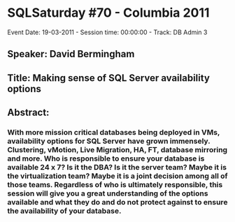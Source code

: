 # SQLSaturday #70 - Columbia 2011
Event Date: 19-03-2011 - Session time: 00:00:00 - Track: DB Admin 3
## Speaker: David Bermingham
## Title: Making sense of SQL Server availability options
## Abstract:
### With more mission critical databases being deployed in VMs, availability options for SQL Server have grown immensely.  Clustering, vMotion, Live Migration, HA, FT, database mirroring and more.  Who is responsible to ensure your database is available 24 x 7?  Is it the DBA?  Is it the server team?  Maybe it is the virtualization team?  Maybe it is a joint decision among all of those teams.  Regardless of who is ultimately responsible, this session will give you a great understanding of the options available and what they do and do not protect against to ensure the availability of your database.
